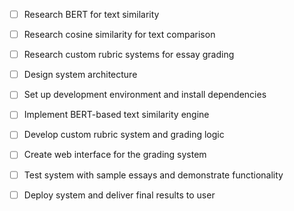 - [ ] Research BERT for text similarity
- [ ] Research cosine similarity for text comparison
- [ ] Research custom rubric systems for essay grading
- [ ] Design system architecture
- [ ] Set up development environment and install dependencies
- [ ] Implement BERT-based text similarity engine
- [ ] Develop custom rubric system and grading logic
- [ ] Create web interface for the grading system
- [ ] Test system with sample essays and demonstrate functionality
- [ ] Deploy system and deliver final results to user

